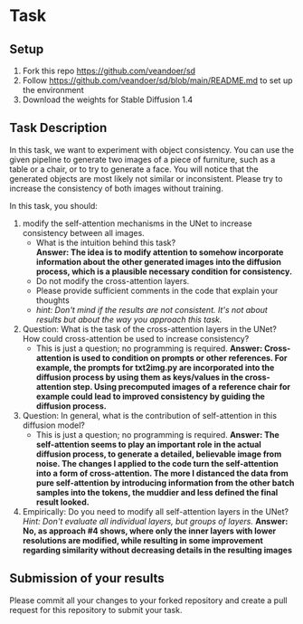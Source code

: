# Task 
## Setup

1. Fork this repo https://github.com/veandoer/sd
2. Follow https://github.com/veandoer/sd/blob/main/README.md to set up the environment
3. Download the weights for Stable Diffusion 1.4

## Task Description
In this task, we want to experiment with object consistency. 
You can use the given pipeline to generate two images of a piece of furniture, such as a table or a chair, or to try to generate a face. 
You will notice that the generated objects are most likely not similar or inconsistent. Please try to increase the consistency of both images without training.

In this task, you should: 
1. modify the self-attention mechanisms in the UNet to increase consistency between all images.
   - What is the intuition behind this task?\
   **Answer: The idea is to modify attention to somehow incorporate information about the other generated images into the diffusion process, which is a plausible necessary condition for consistency.**
   - Do not modify the cross-attention layers.
   - Please provide sufficient comments in the code that explain your thoughts
   - _hint: Don't mind if the results are not consistent. It's not about results but about the way you approach this task._
2. Question: What is the task of the cross-attention layers in the UNet? How could cross-attention be used to increase consistency?
   - This is just a question; no programming is required.
   **Answer: Cross-attention is used to condition on prompts or other references. For example, the prompts for txt2img.py are incorporated into the diffusion process by using them as keys/values in the cross-attention step. Using precomputed images of a reference chair for example could lead to improved consistency by guiding the diffusion process.**
3. Question: In general, what is the contribution of self-attention in this diffusion model?
   - This is just a question; no programming is required.
   **Answer: The self-attention seems to play an important role in the actual diffusion process, to generate a detailed, believable image from noise. The changes I applied to the code turn the self-attention into a form of cross-attention. The more I distanced the data from pure self-attention by introducing information from the other batch samples into the tokens, the muddier and less defined the final result looked.**
4. Empirically: Do you need to modify all self-attention layers in the UNet? _Hint: Don't evaluate all individual layers, but groups of layers._
**Answer: No, as approach #4 shows, where only the inner layers with lower resolutions are modified, while resulting in some improvement regarding similarity without decreasing details in the resulting images**

## Submission of your results
Please commit all your changes to your forked repository and create a pull request for this repository to submit your task.
